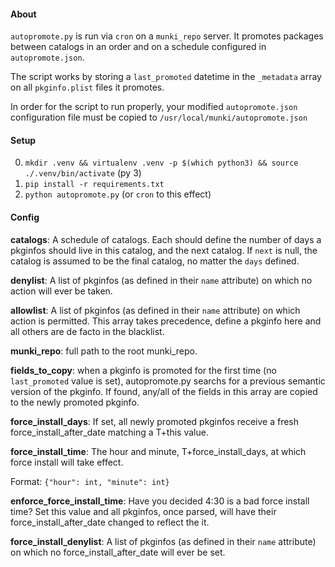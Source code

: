 #### About

`autopromote.py` is run via `cron` on a `munki_repo` server. It promotes packages between
catalogs in an order and on a schedule configured in `autopromote.json`.

The script works by storing a `last_promoted` datetime in the `_metadata` array on all
`pkginfo.plist` files it promotes.

In order for the script to run properly, your modified `autopromote.json` configuration file must be copied to `/usr/local/munki/autopromote.json`

#### Setup

0. `mkdir .venv && virtualenv .venv -p $(which python3) && source ./.venv/bin/activate` (py 3)
1. `pip install -r requirements.txt`
2. `python autopromote.py` (or `cron` to this effect)

#### Config

__catalogs__: A schedule of catalogs. Each should define the number of days a pkginfos
should live in this catalog, and the next catalog. If `next` is null, the catalog is
assumed to be the final catalog, no matter the `days` defined.

__denylist__: A list of pkginfos (as defined in their `name` attribute) on which no
action will ever be taken.

__allowlist__: A list of pkginfos (as defined in their `name` attribute) on which action
is permitted. This array takes precedence, define a pkginfo here and all others are
de facto in the blacklist.

__munki_repo__: full path to the root munki_repo.

__fields_to_copy__: when a pkginfo is promoted for the first time (no `last_promoted`
value is set), autopromote.py searchs for a previous semantic version of the pkginfo.
If found, any/all of the fields in this array are copied to the newly promoted pkginfo.

__force_install_days__: If set, all newly promoted pkginfos receive a fresh force_install_after_date matching a T+this value.

__force_install_time__: The hour and minute, T+force_install_days, at which force install will take
effect.

Format: `{"hour": int, "minute": int}`

__enforce_force_install_time__: Have you decided 4:30 is a bad force install time? Set this value and all pkginfos, once parsed, will have their force_install_after_date changed to reflect the it.

__force_install_denylist__: A list of pkginfos (as defined in their `name` attribute) on which no force_install_after_date will ever be set.
